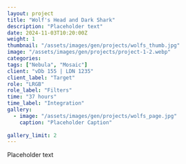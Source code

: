```yaml
---
layout: project
title: "Wolf's Head and Dark Shark"
description: "Placeholder text"
date: 2024-11-03T10:20:00Z
weight: 1
thumbnail: "/assets/images/gen/projects/wolfs_thumb.jpg"
image: "/assets/images/gen/projects/project-1-2.webp"
categories: 
tags: ["Nebula", "Mosaic"]
client: "vDb 155 | LDN 1235"
client_label: "Target"
role: "LRGB"
role_label: "Filters"
time: "37 hours"
time_label: "Integration"
gallery:
  - image: "/assets/images/gen/projects/wolfs_page.jpg"
    caption: "Placeholder Caption"
  
gallery_limit: 2
---
```


Placeholder text